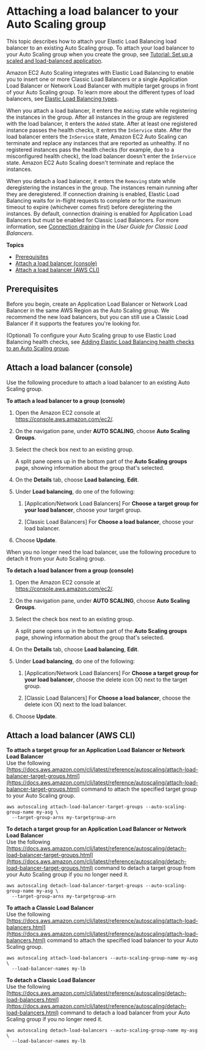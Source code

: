 # Attaching a load balancer to your Auto Scaling group<a name="attach-load-balancer-asg"></a>

This topic describes how to attach your Elastic Load Balancing load balancer to an existing Auto Scaling group\. To attach your load balancer to your Auto Scaling group when you create the group, see [Tutorial: Set up a scaled and load\-balanced application](as-register-lbs-with-asg.md)\. 

Amazon EC2 Auto Scaling integrates with Elastic Load Balancing to enable you to insert one or more Classic Load Balancers or a single Application Load Balancer or Network Load Balancer with multiple target groups in front of your Auto Scaling group\. To learn more about the different types of load balancers, see [ Elastic Load Balancing types](autoscaling-load-balancer.md#integrations-aws-elastic-load-balancing-types)\. 

When you attach a load balancer, it enters the `Adding` state while registering the instances in the group\. After all instances in the group are registered with the load balancer, it enters the `Added` state\. After at least one registered instance passes the health checks, it enters the `InService` state\. After the load balancer enters the `InService` state, Amazon EC2 Auto Scaling can terminate and replace any instances that are reported as unhealthy\. If no registered instances pass the health checks \(for example, due to a misconfigured health check\), the load balancer doesn't enter the `InService` state\. Amazon EC2 Auto Scaling doesn't terminate and replace the instances\.

When you detach a load balancer, it enters the `Removing` state while deregistering the instances in the group\. The instances remain running after they are deregistered\. If connection draining is enabled, Elastic Load Balancing waits for in\-flight requests to complete or for the maximum timeout to expire \(whichever comes first\) before deregistering the instances\. By default, connection draining is enabled for Application Load Balancers but must be enabled for Classic Load Balancers\. For more information, see [Connection draining](https://docs.aws.amazon.com/elasticloadbalancing/latest/classic/config-conn-drain.html) in the *User Guide for Classic Load Balancers*\.

**Topics**
+ [Prerequisites](#as-add-load-balancer-prerequisites)
+ [Attach a load balancer \(console\)](#as-add-load-balancer-console)
+ [Attach a load balancer \(AWS CLI\)](#as-add-load-balancer-aws-cli)

## Prerequisites<a name="as-add-load-balancer-prerequisites"></a>

Before you begin, create an Application Load Balancer or Network Load Balancer in the same AWS Region as the Auto Scaling group\. We recommend the new load balancers, but you can still use a Classic Load Balancer if it supports the features you're looking for\. 

\(Optional\) To configure your Auto Scaling group to use Elastic Load Balancing health checks, see [Adding Elastic Load Balancing health checks to an Auto Scaling group](as-add-elb-healthcheck.md)\.

## Attach a load balancer \(console\)<a name="as-add-load-balancer-console"></a>

Use the following procedure to attach a load balancer to an existing Auto Scaling group\. 

**To attach a load balancer to a group \(console\)**

1. Open the Amazon EC2 console at [https://console\.aws\.amazon\.com/ec2/](https://console.aws.amazon.com/ec2/)\.

1. On the navigation pane, under **AUTO SCALING**, choose **Auto Scaling Groups**\.

1. Select the check box next to an existing group\.

   A split pane opens up in the bottom part of the **Auto Scaling groups** page, showing information about the group that's selected\. 

1. On the **Details** tab, choose **Load balancing**, **Edit**\.

1. Under **Load balancing**, do one of the following:

   1. \[Application/Network Load Balancers\] For **Choose a target group for your load balancer**, choose your target group\.

   1. \[Classic Load Balancers\] For **Choose a load balancer**, choose your load balancer\.

1. Choose **Update**\.

When you no longer need the load balancer, use the following procedure to detach it from your Auto Scaling group\.

**To detach a load balancer from a group \(console\)**

1. Open the Amazon EC2 console at [https://console\.aws\.amazon\.com/ec2/](https://console.aws.amazon.com/ec2/)\.

1. On the navigation pane, under **AUTO SCALING**, choose **Auto Scaling Groups**\.

1. Select the check box next to an existing group\.

   A split pane opens up in the bottom part of the **Auto Scaling groups** page, showing information about the group that's selected\. 

1. On the **Details** tab, choose **Load balancing**, **Edit**\.

1. Under **Load balancing**, do one of the following:

   1. \[Application/Network Load Balancers\] For **Choose a target group for your load balancer**, choose the delete icon \(X\) next to the target group\.

   1. \[Classic Load Balancers\] For **Choose a load balancer**, choose the delete icon \(X\) next to the load balancer\. 

1. Choose **Update**\. 

## Attach a load balancer \(AWS CLI\)<a name="as-add-load-balancer-aws-cli"></a>

**To attach a target group for an Application Load Balancer or Network Load Balancer**  
Use the following [https://docs.aws.amazon.com/cli/latest/reference/autoscaling/attach-load-balancer-target-groups.html](https://docs.aws.amazon.com/cli/latest/reference/autoscaling/attach-load-balancer-target-groups.html) command to attach the specified target group to your Auto Scaling group\.

```
aws autoscaling attach-load-balancer-target-groups --auto-scaling-group-name my-asg \
  --target-group-arns my-targetgroup-arn
```

**To detach a target group for an Application Load Balancer or Network Load Balancer**  
Use the following [https://docs.aws.amazon.com/cli/latest/reference/autoscaling/detach-load-balancer-target-groups.html](https://docs.aws.amazon.com/cli/latest/reference/autoscaling/detach-load-balancer-target-groups.html) command to detach a target group from your Auto Scaling group if you no longer need it\.

```
aws autoscaling detach-load-balancer-target-groups --auto-scaling-group-name my-asg \
  --target-group-arns my-targetgroup-arn
```

**To attach a Classic Load Balancer**  
Use the following [https://docs.aws.amazon.com/cli/latest/reference/autoscaling/attach-load-balancers.html](https://docs.aws.amazon.com/cli/latest/reference/autoscaling/attach-load-balancers.html) command to attach the specified load balancer to your Auto Scaling group\.

```
aws autoscaling attach-load-balancers --auto-scaling-group-name my-asg \
  --load-balancer-names my-lb
```

**To detach a Classic Load Balancer**  
Use the following [https://docs.aws.amazon.com/cli/latest/reference/autoscaling/detach-load-balancers.html](https://docs.aws.amazon.com/cli/latest/reference/autoscaling/detach-load-balancers.html) command to detach a load balancer from your Auto Scaling group if you no longer need it\.

```
aws autoscaling detach-load-balancers --auto-scaling-group-name my-asg \
  --load-balancer-names my-lb
```